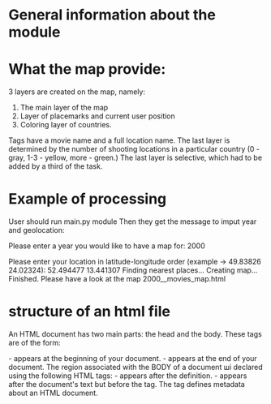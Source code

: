 # General information about the module


# What the map provide:
3 layers are created on the map, namely:
1. The main layer of the map
2. Layer of placemarks and current user position
3. Coloring layer of countries.

Tags have a movie name and a full location name.
The last layer is determined by the number of shooting locations in a particular country (0 - gray, 1-3 - yellow, more - green.)
The last layer is selective, which had to be added by a third of the task.
# Example of processing
User should run main.py module
Then they get the message to imput year and geolocation:

Please enter a year you would like to have a map for: 2000

Please enter your location in latitude-longitude order (example -> 49.83826 24.02324): 52.494477 13.441307
Finding nearest places...
Creating map...
Finished. Please have a look at the map 2000__movies_map.html
# structure of an html file
An HTML document has two main parts: the head and the body.
These tags are of the form:
<html> - appears at the beginning of your document.
</html> - appears at the end of your document.
The region associated with the BODY of a document ші declared using the following HTML tags:
<body> - appears after the </head> definition.
</body> - appears after the document's text but before the </html> tag.
The <meta> tag defines metadata about an HTML document.
